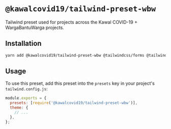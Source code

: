 # `@kawalcovid19/tailwind-preset-wbw`

Tailwind preset used for projects across the Kawal COVID-19 + WargaBantuWarga projects.

## Installation

```bash
yarn add @kawalcovid19/tailwind-preset-wbw @tailwindcss/forms @tailwindcss/typography
```

## Usage

To use this preset, add this preset into the `presets` key in your project's `tailwind.config.js`:

```js
module.exports = {
  presets: [require('@kawalcovid19/tailwind-preset-wbw')],
  theme: {
    // ...
  },
};
```
